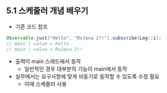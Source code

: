 ## 5.1 스케줄러 개념 배우기
- 기존 코드 참조
```java
Observable.just("Hello", "RxJava 2!!").subscribe(Log::i);
// main | value = Hello
// main | value = RxJava 2!!
```
- 출력이 main 스레드에서 동작
  - 일반적인 경우 대부분의 기능이 main에서 동작
- 실무에서는 요구사항에 맞게 비동기로 동작할 수 있도록 수정 필요
  - 이때 스케줄러 사용
